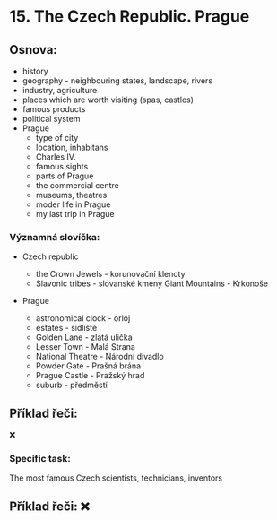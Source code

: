 # 15. The Czech Republic. Prague

## Osnova:

* history
* geography - neighbouring states, landscape, rivers
* industry, agriculture
* places which are worth visiting (spas, castles)
* famous products
* political system
* Prague
  * type of city
  * location, inhabitans
  * Charles IV.
  * famous sights
  * parts of Prague
  * the commercial centre
  * museums, theatres
  * moder life in Prague
  * my last trip in Prague
  
### Významná slovíčka:
* Czech republic 
  * the Crown Jewels - korunovační klenoty 
  * Slavonic tribes - slovanské kmeny
  Giant Mountains - Krkonoše 

* Prague
  * astronomical clock - orloj
  * estates - sídliště
  * Golden Lane - zlatá ulička
  * Lesser Town - Malá Strana
  * National Theatre - Národní divadlo 
  * Powder Gate - Prašná brána 
  * Prague Castle - Pražský hrad 
  * suburb - předměstí 

  
## Příklad řeči:
❌
  
### Specific task:
The most famous Czech scientists, technicians, inventors

## Příklad řeči: ❌